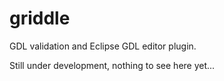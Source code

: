 # griddle
GDL validation and Eclipse GDL editor plugin.

Still under development, nothing to see here yet...

